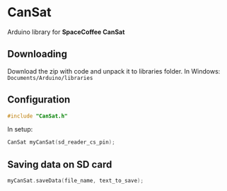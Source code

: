 # CanSat
 Arduino library for **SpaceCoffee CanSat**

## Downloading
Download the zip with code and unpack it to libraries folder. In Windows: `Documents/Arduino/libraries`

## Configuration
```cpp
#include "CanSat.h"
```

In setup:
```cpp
CanSat myCanSat(sd_reader_cs_pin);
```

## Saving data on SD card
```cpp
myCanSat.saveData(file_name, text_to_save);
```
